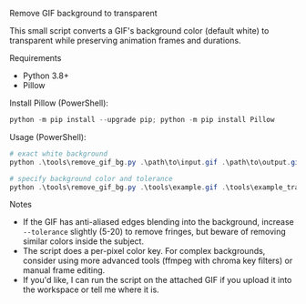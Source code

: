 Remove GIF background to transparent

This small script converts a GIF's background color (default white) to transparent while preserving animation frames and durations.

Requirements
- Python 3.8+
- Pillow

Install Pillow (PowerShell):

```powershell
python -m pip install --upgrade pip; python -m pip install Pillow
```

Usage (PowerShell):

```powershell
# exact white background
python .\tools\remove_gif_bg.py .\path\to\input.gif .\path\to\output.gif

# specify background color and tolerance
python .\tools\remove_gif_bg.py .\tools\example.gif .\tools\example_transparent.gif --bg-color 255,255,255 --tolerance 10
```

Notes
- If the GIF has anti-aliased edges blending into the background, increase `--tolerance` slightly (5-20) to remove fringes, but beware of removing similar colors inside the subject.
- The script does a per-pixel color key. For complex backgrounds, consider using more advanced tools (ffmpeg with chroma key filters) or manual frame editing.
- If you'd like, I can run the script on the attached GIF if you upload it into the workspace or tell me where it is.
